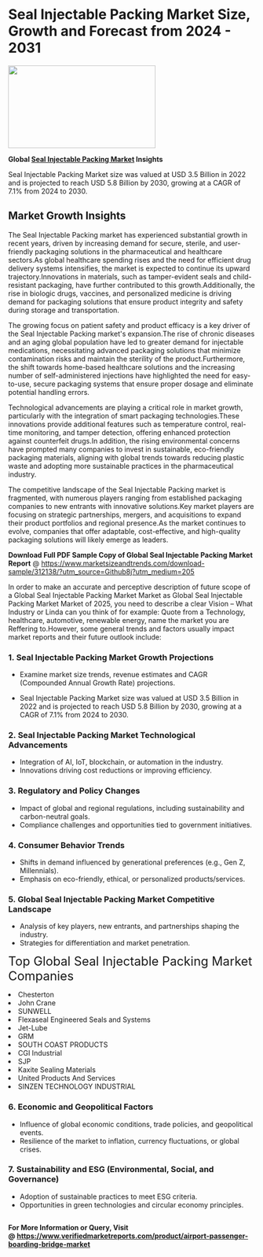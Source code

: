 <H1>Seal Injectable Packing Market Size, Growth and Forecast from 2024 - 2031</H1><img class="aligncenter size-medium wp-image-584254" src="https://thirdeyenews.in/wp-content/uploads/2024/09/Global-Market-Research-300x168.jpeg" alt="" width="300" height="168" /><p><strong>Global&nbsp;<a href="https://www.marketsizeandtrends.com/download-sample/312138/?utm_source=Github8j?utm_medium=205">Seal Injectable Packing Market</a> Insights</strong></p><p>Seal Injectable Packing Market size was valued at USD 3.5 Billion in 2022 and is projected to reach USD 5.8 Billion by 2030, growing at a CAGR of 7.1% from 2024 to 2030.</p><p><h2>Market Growth Insights</h2> <p>The Seal Injectable Packing market has experienced substantial growth in recent years, driven by increasing demand for secure, sterile, and user-friendly packaging solutions in the pharmaceutical and healthcare sectors.As global healthcare spending rises and the need for efficient drug delivery systems intensifies, the market is expected to continue its upward trajectory.Innovations in materials, such as tamper-evident seals and child-resistant packaging, have further contributed to this growth.Additionally, the rise in biologic drugs, vaccines, and personalized medicine is driving demand for packaging solutions that ensure product integrity and safety during storage and transportation.</p> <p><a href="download-link"></a></p> <p>The growing focus on patient safety and product efficacy is a key driver of the Seal Injectable Packing market's expansion.The rise of chronic diseases and an aging global population have led to greater demand for injectable medications, necessitating advanced packaging solutions that minimize contamination risks and maintain the sterility of the product.Furthermore, the shift towards home-based healthcare solutions and the increasing number of self-administered injections have highlighted the need for easy-to-use, secure packaging systems that ensure proper dosage and eliminate potential handling errors.</p> <p>Technological advancements are playing a critical role in market growth, particularly with the integration of smart packaging technologies.These innovations provide additional features such as temperature control, real-time monitoring, and tamper detection, offering enhanced protection against counterfeit drugs.In addition, the rising environmental concerns have prompted many companies to invest in sustainable, eco-friendly packaging materials, aligning with global trends towards reducing plastic waste and adopting more sustainable practices in the pharmaceutical industry.</p> <p>The competitive landscape of the Seal Injectable Packing market is fragmented, with numerous players ranging from established packaging companies to new entrants with innovative solutions.Key market players are focusing on strategic partnerships, mergers, and acquisitions to expand their product portfolios and regional presence.As the market continues to evolve, companies that offer adaptable, cost-effective, and high-quality packaging solutions will likely emerge as leaders.</p> <p></p><p><span class=""><strong>Download Full PDF Sample Copy of Global Seal Injectable Packing Market Report</strong> @ <a href="https://www.marketsizeandtrends.com/download-sample/312138/?utm_source=Github8j?utm_medium=205" target="_blank">https://www.marketsizeandtrends.com/download-sample/312138/?utm_source=Github8j?utm_medium=205</a></span></p><p>In order to make an accurate and perceptive description of future scope of a Global&nbsp;Seal Injectable Packing Market Market as Global&nbsp;Seal Injectable Packing Market Market of 2025, you need to describe a clear Vision &ndash; What Industry or Linda can you think of for example: Quote from a Technology, healthcare, automotive, renewable energy, name the market you are Reffering to.However, some general trends and factors usually impact market reports and their future outlook include:</p><h3>1.&nbsp;<strong>Seal Injectable Packing Market Growth Projections</strong></h3><ul><li>Examine market size trends, revenue estimates and CAGR (Compounded Annual Growth Rate) projections.</li><li><p>Seal Injectable Packing Market size was valued at USD 3.5 Billion in 2022 and is projected to reach USD 5.8 Billion by 2030, growing at a CAGR of 7.1% from 2024 to 2030.</p></li></ul><h3>2.&nbsp;<strong>Seal Injectable Packing Market Technological Advancements</strong></h3><ul><li>Integration of AI, IoT, blockchain, or automation in the industry.</li><li>Innovations driving cost reductions or improving efficiency.</li></ul><h3>3.&nbsp;<strong>Regulatory and Policy Changes</strong></h3><ul><li>Impact of global and regional regulations, including sustainability and carbon-neutral goals.</li><li>Compliance challenges and opportunities tied to government initiatives.</li></ul><h3>4.&nbsp;<strong>Consumer Behavior Trends</strong></h3><ul><li>Shifts in demand influenced by generational preferences (e.g., Gen Z, Millennials).</li><li>Emphasis on eco-friendly, ethical, or personalized products/services.</li></ul><h3>5.&nbsp;<strong>Global Seal Injectable Packing Market Competitive Landscape</strong></h3><ul><li>Analysis of key players, new entrants, and partnerships shaping the industry.</li><li>Strategies for differentiation and market penetration.</li></ul><p data-pm-slice="1 1 []"><span style="color: inherit; font-family: inherit; font-size: 25px;">Top Global Seal Injectable Packing Market Companies</span></p><div class="" data-test-id=""><p><li>Chesterton</li><li> John Crane</li><li> SUNWELL</li><li> Flexaseal Engineered Seals and Systems</li><li> Jet-Lube</li><li> GRM</li><li> SOUTH COAST PRODUCTS</li><li> CGI Industrial</li><li> SJP</li><li> Kaxite Sealing Materials</li><li> United Products And Services</li><li> SINZEN TECHNOLOGY INDUSTRIAL</li></p></div><h3>6.&nbsp;<strong>Economic and Geopolitical Factors</strong></h3><ul><li>Influence of global economic conditions, trade policies, and geopolitical events.</li><li>Resilience of the market to inflation, currency fluctuations, or global crises.</li></ul><h3>7.&nbsp;<strong>Sustainability and ESG (Environmental, Social, and Governance)</strong></h3><ul><li>Adoption of sustainable practices to meet ESG criteria.</li><li>Opportunities in green technologies and circular economy principles.</li></ul><h2><strong style="font-size: 14px;">For More Information or Query, Visit @&nbsp;</strong><a style="background-color: #ffffff; font-size: 14px;" href="https://www.marketsizeandtrends.com/report/seal-injectable-packing-market/" target="_blank">https://www.verifiedmarketreports.com/product/airport-passenger-boarding-bridge-market</a></h2>